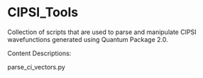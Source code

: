 # CIPSI_Tools
Collection of scripts that are used to parse and manipulate CIPSI wavefunctions generated using Quantum Package 2.0.

Content Descriptions:

  parse_ci_vectors.py
